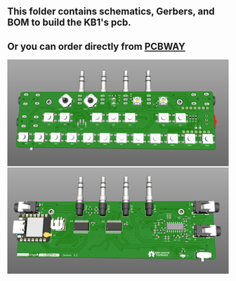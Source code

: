 ## This folder contains schematics, Gerbers, and BOM to build the KB1's pcb. 
## Or you can order directly from [PCBWAY](https://www.pcbway.com/project/shareproject/KB1v8_1_kicad_pcb_bab0b2c0.html)


![PCB top](kb1%20front.png)
![PCB bottom](kb1%20back.png)

